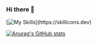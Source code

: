 ### Hi there 👋




[![My Skills](https://skillicons.dev/icons?i=js,typescript,html,tailwind,nodejs,nextjs,react,angular,java,python,css,wasm,mysql,firebase,linux,)](https://skillicons.dev)

[![Anurag's GitHub stats](https://github-readme-stats.vercel.app/api?username=SalahAlHaismawi)](https://github.com/SalahAlHaismawi/github-readme-stats)
